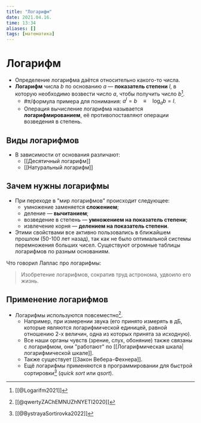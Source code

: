 ```yaml
---
title: "Логарифм"
date: 2021.04.16.
time: 13:34
aliases: []
tags: [математика]
---
```


# Логарифм

- Определение логарифма даётся относительно какого-то числа. 
- **Логарифм** числа $b$ по основанию $a$ — **показатель степени** $l$, в которую необходимо возвести число $a$, чтобы получить число $b$[^1].
	- #π/формула примера для понимания: $a^l=b \quad \equiv \quad \log_a b = l$.
	- Операция вычисление логарифма называется **логарифмированием**, её противопоставляют операции возведения в степень.

## Виды логарифмов

- В зависимости от основания различают:
	- [[Десятичный логарифм]]
	- [[Натуральный логарифм]]

## Зачем нужны логарифмы

- При переходе в "мир логарифмов" происходит следующее:
	- умножение заменяется **сложением**;
	- деление — **вычитанием**;
	- возведение в степень — **умножением на показатель степени**;
	- извлечение корня — **делением на показатель степени**. 
- Этими свойствами все активно пользовались в ближайшем прошлом (50-100 лет назад), так как не было оптимальной системы перемножения больших чисел. Существуют огромные таблицы логарифмов по разным основаниям.

Что говорил Лаплас про логарифмы:

> Изобретение логарифмов, сократив труд астронома, удвоило его жизнь.

## Применение логарифмов

- Логарифмы используются повсеместно[^2].
	- Например, при измерении звука (его принято измерять в дБ, которые являются логарифмической единицей, равной отношению 2-х величин, одна из которых принята за исходную).
	- Все наши органы чувств (зрение, слух, обоняние) также связаны с логарифмом, они "работают" по [[Логарифмическая шкала|логарифмической шкале]].
	- Также существует [[Закон Вебера-Фехнера]].
	- Ещё логарифмы применяются в программировании для быстрой сортировки[^3] (*quick sort* или *qsort*).

[^1]: [[@Logarifm2021]]
[^2]: [[@qwertyZAChEMNUZhNYETI2020]]
[^3]: [[@BystrayaSortirovka2022]]